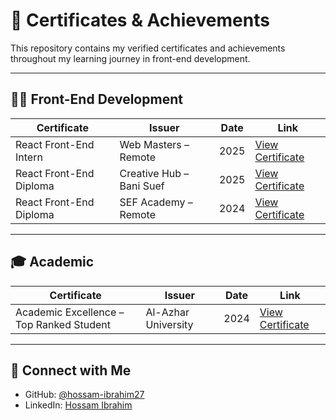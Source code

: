 # 📜 Certificates & Achievements

This repository contains my verified certificates and achievements throughout my learning journey in front-end development.

---

## 🧑‍💻 Front-End Development

| Certificate | Issuer | Date | Link |
|------------|--------|------|------|
| React Front-End Intern | Web Masters – Remote | 2025 | [View Certificate](https://drive.google.com/file/d/1NlYunRhJQdmajtO7XIHX4k8loW-JphEa/view?usp=drive_link) |
| React Front-End Diploma | Creative Hub – Bani Suef | 2025 | [View Certificate](https://drive.google.com/file/d/XXXXX/view) |
| React Front-End Diploma | SEF Academy – Remote | 2024 | [View Certificate](https://drive.google.com/file/d/1M10OABpwHzV91AzKk3E7LKdba7fa49aB/view?usp=drive_link) |

---

## 🎓 Academic

| Certificate | Issuer | Date | Link |
|-------------|--------|------|------|
| Academic Excellence – Top Ranked Student | Al-Azhar University | 2024 | [View Certificate](https://drive.google.com/file/d/13ovMMqG-7cqlB9k6_XGw_qCHil05rQHU/view?usp=drive_link) |

---

## 🔗 Connect with Me

- GitHub: [@hossam-ibrahim27](https://github.com/hossam-ibrahim27)
- LinkedIn: [Hossam Ibrahim](https://www.linkedin.com/in/hossam-ibrahim-0876ab354/)

